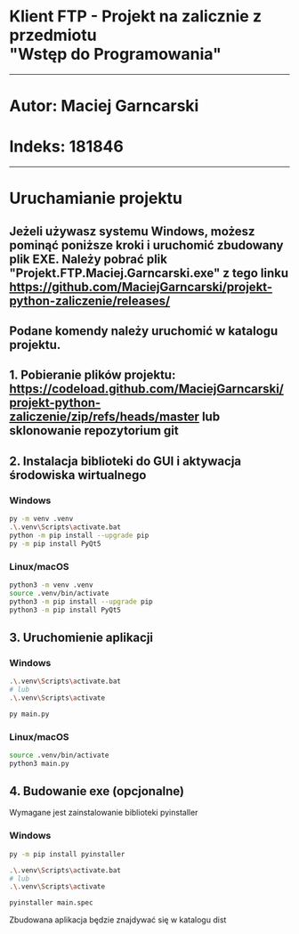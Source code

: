 # Klient FTP - Projekt na zalicznie z przedmiotu <br/> "Wstęp do Programowania"

---

# Autor: Maciej Garncarski
# Indeks: 181846

---

# Uruchamianie projektu

##  Jeżeli używasz systemu Windows, możesz pominąć poniższe kroki i uruchomić zbudowany plik EXE. Należy pobrać plik "Projekt.FTP.Maciej.Garncarski.exe" z tego linku https://github.com/MaciejGarncarski/projekt-python-zaliczenie/releases/ 

## Podane komendy należy uruchomić w katalogu projektu.

## 1. Pobieranie plików projektu: https://codeload.github.com/MaciejGarncarski/projekt-python-zaliczenie/zip/refs/heads/master lub sklonowanie repozytorium git

## 2. Instalacja biblioteki do GUI i aktywacja środowiska wirtualnego

### Windows
```sh
py -m venv .venv
.\.venv\Scripts\activate.bat
python -m pip install --upgrade pip
py -m pip install PyQt5 
```

### Linux/macOS
```bash
python3 -m venv .venv
source .venv/bin/activate
python3 -m pip install --upgrade pip
python3 -m pip install PyQt5
```

## 3. Uruchomienie aplikacji
### Windows
```sh
.\.venv\Scripts\activate.bat
# lub
.\.venv\Scripts\activate

py main.py
```

### Linux/macOS
```bash
source .venv/bin/activate
python3 main.py
```


## 4. Budowanie exe (opcjonalne)
Wymagane jest zainstalowanie biblioteki pyinstaller
### Windows
```sh
py -m pip install pyinstaller

.\.venv\Scripts\activate.bat
# lub
.\.venv\Scripts\activate

pyinstaller main.spec
```
Zbudowana aplikacja będzie znajdywać się w katalogu dist